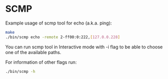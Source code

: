 # SCMP

Example usage of scmp tool for echo (a.k.a. ping):

```bash
make
./bin/scmp echo -remote 2-ff00:0:222,[127.0.0.228]
```

You can run scmp tool in Interactive mode with -i flag to be able to choose
one of the available paths.

For information of other flags run:

```bash
./bin/scmp -h
```
